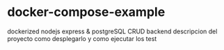 # docker-compose-example
 dockerized nodejs express & postgreSQL CRUD backend
descripcion del proyecto como desplegarlo y como ejecutar los test